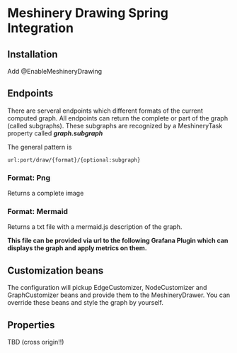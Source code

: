 # Meshinery Drawing Spring Integration

## Installation

Add @EnableMeshineryDrawing

## Endpoints

There are serveral endpoints which different formats of the current computed graph.
All endpoints can return the complete or part of the graph (called subgraphs). These
subgraphs are recognized by a MeshineryTask property called _**graph.subgraph**_

The general pattern is

`url:port/draw/{format}/{optional:subgraph}
`
### Format: Png

Returns a complete image

### Format: Mermaid

Returns a txt file with a mermaid.js description of the graph. 

**This file can be provided via url to the following Grafana Plugin which can displays 
the graph and apply metrics on them.** 

## Customization beans

The configuration will pickup EdgeCustomizer, NodeCustomizer and GraphCustomizer beans
and provide them to the MeshineryDrawer. You can override these beans and style 
the graph by yourself.

## Properties

TBD (cross origin!!)
